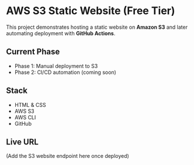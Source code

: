 # AWS S3 Static Website (Free Tier)

This project demonstrates hosting a static website on **Amazon S3** and later automating deployment with **GitHub Actions**.

## Current Phase
- Phase 1: Manual deployment to S3
- Phase 2: CI/CD automation (coming soon)

## Stack
- HTML & CSS
- AWS S3
- AWS CLI
- GitHub

## Live URL
(Add the S3 website endpoint here once deployed)